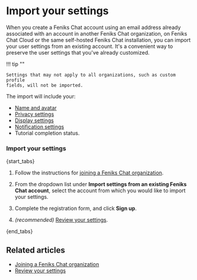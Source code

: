 # Import your settings

When you create a Feniks Chat account using an email address already associated with
an account in another Feniks Chat organization, on Feniks Chat Cloud or the same self-hosted
Feniks Chat installation, you can import your user settings from an existing account.
It's a convenient way to preserve the user settings that you've already customized.

!!! tip ""

    Settings that may not apply to all organizations, such as custom profile
    fields, will not be imported.

The import will include your:

- [Name and avatar](/#settings/profile)
- [Privacy settings](/#settings/account-and-privacy)
- [Display settings](/#settings/display-settings)
- [Notification settings](/#settings/notifications)
- Tutorial completion status.

### Import your settings

{start_tabs}

1. Follow the instructions for [joining a Feniks Chat organization](/help/join-a-zulip-organization).

1. From the dropdown list under **Import settings from an existing Feniks Chat account**,
   select the account from which you would like to import your settings.

1. Complete the registration form, and click **Sign up**.

1. _(recommended)_ [Review your settings](/help/review-your-settings).

{end_tabs}

## Related articles

* [Joining a Feniks Chat organization](/help/join-a-zulip-organization)
* [Review your settings](/help/review-your-settings)
